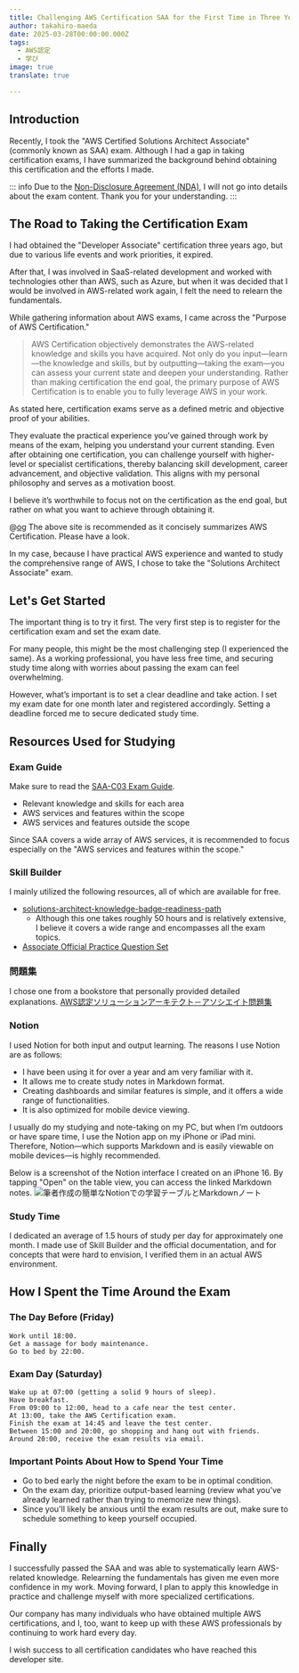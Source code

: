 ```yaml
---
title: Challenging AWS Certification SAA for the First Time in Three Years
author: takahiro-maeda
date: 2025-03-28T00:00:00.000Z
tags:
  - AWS認定
  - 学び
image: true
translate: true

---
```


## Introduction
Recently, I took the "AWS Certified Solutions Architect Associate" (commonly known as SAA) exam. Although I had a gap in taking certification exams, I have summarized the background behind obtaining this certification and the efforts I made.

::: info
Due to the [Non-Disclosure Agreement (NDA)](https://aws.amazon.com/jp/certification/certification-agreement/), I will not go into details about the exam content. Thank you for your understanding.
:::

## The Road to Taking the Certification Exam

I had obtained the "Developer Associate" certification three years ago, but due to various life events and work priorities, it expired.

After that, I was involved in SaaS-related development and worked with technologies other than AWS, such as Azure, but when it was decided that I would be involved in AWS-related work again, I felt the need to relearn the fundamentals.

While gathering information about AWS exams, I came across the "Purpose of AWS Certification."

> AWS Certification objectively demonstrates the AWS-related knowledge and skills you have acquired.
> Not only do you input—learn—the knowledge and skills, but by outputting—taking the exam—you can assess your current state and deepen your understanding.
> Rather than making certification the end goal, the primary purpose of AWS Certification is to enable you to fully leverage AWS in your work.
  
As stated here, certification exams serve as a defined metric and objective proof of your abilities.

They evaluate the practical experience you’ve gained through work by means of the exam, helping you understand your current standing. Even after obtaining one certification, you can challenge yourself with higher-level or specialist certifications, thereby balancing skill development, career advancement, and objective validation. This aligns with my personal philosophy and serves as a motivation boost.

I believe it’s worthwhile to focus not on the certification as the end goal, but rather on what you want to achieve through obtaining it.

@[og](https://www.aboutamazon.jp/news/aws/the-benefit-of-aws-certification-to-improve-cloud-skill)
The above site is recommended as it concisely summarizes AWS Certification. Please have a look.

In my case, because I have practical AWS experience and wanted to study the comprehensive range of AWS, I chose to take the "Solutions Architect Associate" exam.

## Let's Get Started
The important thing is to try it first. The very first step is to register for the certification exam and set the exam date.

For many people, this might be the most challenging step (I experienced the same). As a working professional, you have less free time, and securing study time along with worries about passing the exam can feel overwhelming.

However, what’s important is to set a clear deadline and take action. I set my exam date for one month later and registered accordingly. Setting a deadline forced me to secure dedicated study time.

## Resources Used for Studying

### Exam Guide
Make sure to read the [SAA-C03 Exam Guide](https://d1.awsstatic.com/ja_JP/training-and-certification/docs-sa-assoc/AWS-Certified-Solutions-Architect-Associate_Exam-Guide.pdf).
- Relevant knowledge and skills for each area
- AWS services and features within the scope
- AWS services and features outside the scope

Since SAA covers a wide array of AWS services, it is recommended to focus especially on the "AWS services and features within the scope."

### Skill Builder
I mainly utilized the following resources, all of which are available for free.
- [solutions-architect-knowledge-badge-readiness-path](https://explore.skillbuilder.aws/learn/learning-plans/1044/solutions-architect-knowledge-badge-readiness-path)
  - Although this one takes roughly 50 hours and is relatively extensive, I believe it covers a wide range and encompasses all the exam topics.
- [Associate Official Practice Question Set](https://explore.skillbuilder.aws/learn/courses/13269/aws-certified-solutions-architect-associate-official-practice-question-set-saa-c03-ri-ben-yu)

### 問題集
I chose one from a bookstore that personally provided detailed explanations.
[AWS認定ソリューションアーキテクト－アソシエイト問題集](https://www.ric.co.jp/book/e-books/detail/2550)

### Notion
I used Notion for both input and output learning. The reasons I use Notion are as follows:
- I have been using it for over a year and am very familiar with it.
- It allows me to create study notes in Markdown format.
- Creating dashboards and similar features is simple, and it offers a wide range of functionalities.
- It is also optimized for mobile device viewing.

I usually do my studying and note-taking on my PC, but when I’m outdoors or have spare time, I use the Notion app on my iPhone or iPad mini. Therefore, Notion—which supports Markdown and is easily viewable on mobile devices—is highly recommended.

Below is a screenshot of the Notion interface I created on an iPhone 16. By tapping "Open" on the table view, you can access the linked Markdown notes.
![筆者作成の簡単なNotionでの学習テーブルとMarkdownノート](/img/blogs/2025/0328_aws_saa_certification/iphone_notion_screenshot.png)

### Study Time
I dedicated an average of 1.5 hours of study per day for approximately one month. I made use of Skill Builder and the official documentation, and for concepts that were hard to envision, I verified them in an actual AWS environment.

## How I Spent the Time Around the Exam
### The Day Before (Friday)
```
Work until 18:00.
Get a massage for body maintenance.
Go to bed by 22:00.
```

### Exam Day (Saturday)
```
Wake up at 07:00 (getting a solid 9 hours of sleep).
Have breakfast.
From 09:00 to 12:00, head to a cafe near the test center.
At 13:00, take the AWS Certification exam.
Finish the exam at 14:45 and leave the test center.
Between 15:00 and 20:00, go shopping and hang out with friends.
Around 20:00, receive the exam results via email.
```

### Important Points About How to Spend Your Time
- Go to bed early the night before the exam to be in optimal condition.
- On the exam day, prioritize output-based learning (review what you've already learned rather than trying to memorize new things).
- Since you'll likely be anxious until the exam results are out, make sure to schedule something to keep yourself occupied.

## Finally
I successfully passed the SAA and was able to systematically learn AWS-related knowledge. Relearning the fundamentals has given me even more confidence in my work. Moving forward, I plan to apply this knowledge in practice and challenge myself with more specialized certifications.

Our company has many individuals who have obtained multiple AWS certifications, and I, too, want to keep up with these AWS professionals by continuing to work hard every day.

I wish success to all certification candidates who have reached this developer site.

